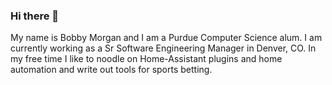 ### Hi there 👋

My name is Bobby Morgan and I am a Purdue Computer Science alum. I am currently working as a Sr Software Engineering Manager in Denver, CO. In my free time I like to noodle on Home-Assistant plugins and home automation and write out tools for sports betting.
<!--
**bobby-morgan/bobby-morgan** is a ✨ _special_ ✨ repository because its `README.md` (this file) appears on your GitHub profile.

Here are some ideas to get you started:

- 🔭 I’m currently working on ...
- 🌱 I’m currently learning ...
- 👯 I’m looking to collaborate on ...
- 🤔 I’m looking for help with ...
- 💬 Ask me about ...
- 📫 How to reach me: ...
- 😄 Pronouns: ...
- ⚡ Fun fact: ...
-->
